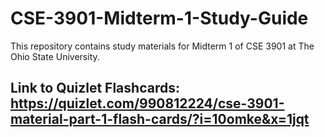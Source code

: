 # CSE-3901-Midterm-1-Study-Guide
This repository contains study materials for Midterm 1 of CSE 3901 at The Ohio State University.

## Link to Quizlet Flashcards: https://quizlet.com/990812224/cse-3901-material-part-1-flash-cards/?i=10omke&x=1jqt
